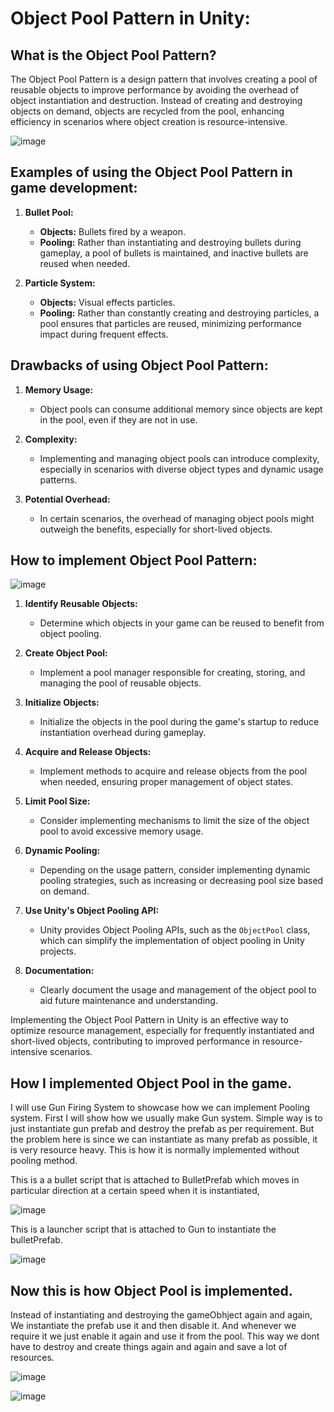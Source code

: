 # **Object Pool Pattern in Unity:**

## **What is the Object Pool Pattern?**

The Object Pool Pattern is a design pattern that involves creating a pool of reusable objects to improve performance by avoiding the overhead of object instantiation and destruction. Instead of creating and destroying objects on demand, objects are recycled from the pool, enhancing efficiency in scenarios where object creation is resource-intensive.

![image](https://github.com/iAmSidh108/DP_ObjectPool/assets/63715240/54ca5d14-36e6-4436-a292-96926b1da38c)


## **Examples of using the Object Pool Pattern in game development:**

1. **Bullet Pool:**
   - **Objects:** Bullets fired by a weapon.
   - **Pooling:** Rather than instantiating and destroying bullets during gameplay, a pool of bullets is maintained, and inactive bullets are reused when needed.

2. **Particle System:**
   - **Objects:** Visual effects particles.
   - **Pooling:** Rather than constantly creating and destroying particles, a pool ensures that particles are reused, minimizing performance impact during frequent effects.

## **Drawbacks of using Object Pool Pattern:**

1. **Memory Usage:**
   - Object pools can consume additional memory since objects are kept in the pool, even if they are not in use.

2. **Complexity:**
   - Implementing and managing object pools can introduce complexity, especially in scenarios with diverse object types and dynamic usage patterns.

3. **Potential Overhead:**
   - In certain scenarios, the overhead of managing object pools might outweigh the benefits, especially for short-lived objects.

## **How to implement Object Pool Pattern:**

![image](https://github.com/iAmSidh108/DP_ObjectPool/assets/63715240/d2d2036c-215a-4fc0-853a-57c72cc989a3)

1. **Identify Reusable Objects:**
   - Determine which objects in your game can be reused to benefit from object pooling.

2. **Create Object Pool:**
   - Implement a pool manager responsible for creating, storing, and managing the pool of reusable objects.

3. **Initialize Objects:**
   - Initialize the objects in the pool during the game's startup to reduce instantiation overhead during gameplay.

4. **Acquire and Release Objects:**
   - Implement methods to acquire and release objects from the pool when needed, ensuring proper management of object states.

5. **Limit Pool Size:**
   - Consider implementing mechanisms to limit the size of the object pool to avoid excessive memory usage.

6. **Dynamic Pooling:**
   - Depending on the usage pattern, consider implementing dynamic pooling strategies, such as increasing or decreasing pool size based on demand.

7. **Use Unity's Object Pooling API:**
   - Unity provides Object Pooling APIs, such as the `ObjectPool` class, which can simplify the implementation of object pooling in Unity projects.

8. **Documentation:**
   - Clearly document the usage and management of the object pool to aid future maintenance and understanding.

Implementing the Object Pool Pattern in Unity is an effective way to optimize resource management, especially for frequently instantiated and short-lived objects, contributing to improved performance in resource-intensive scenarios.

## How I implemented Object Pool in the game.
I will use Gun Firing System to showcase how we can implement Pooling system. First I will show how we usually make Gun system. Simple way is to just instantiate gun prefab and destroy the prefab as per requirement. But the problem here is since we can instantiate as many prefab as possible, it is very resource heavy. This is how it is normally implemented without pooling method. 

This is a a bullet script that is attached to BulletPrefab which moves in particular direction at a certain speed when it is instantiated,

![image](https://github.com/iAmSidh108/DP_ObjectPool/assets/63715240/37ce2305-422c-4d85-8513-6c6d8b4cd51a)

This is a launcher script that is attached to Gun to instantiate the bulletPrefab.

![image](https://github.com/iAmSidh108/DP_ObjectPool/assets/63715240/a3a660ae-bed3-486e-b27d-0277ab2a4c80)

## Now this is how Object Pool is implemented.
Instead of instantiating and destroying the gameObhject again and again, We instantiate the prefab use it and then disable it. And whenever we require it we just enable it again and use it from the pool. This way we dont have to destroy and create things again and again and save a lot of resources.

![image](https://github.com/iAmSidh108/DP_ObjectPool/assets/63715240/9982733f-b81d-4494-8954-27c7780cdc3a)

![image](https://github.com/iAmSidh108/DP_ObjectPool/assets/63715240/36522bdc-a8ec-4674-831b-18f384f3f80e)

